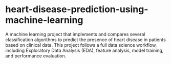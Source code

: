 # heart-disease-prediction-using-machine-learning
A machine learning project that implements and compares several classification algorithms to predict the presence of heart disease in patients based on clinical data. This project follows a full data science workflow, including Exploratory Data Analysis (EDA), feature analysis, model training, and performance evaluation.
